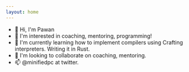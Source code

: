 ```yaml
---
layout: home
---
```


- 👋 Hi, I'm Pawan
- 👀 I'm interested in coaching, mentoring, programming!
- 🌱 I'm currently learning how to implement compilers using Crafting interpreters. Writing it in Rust.
- 💞️ I'm looking to collaborate on coaching, mentoring.
- 📫 @minifiedpc at twitter.
